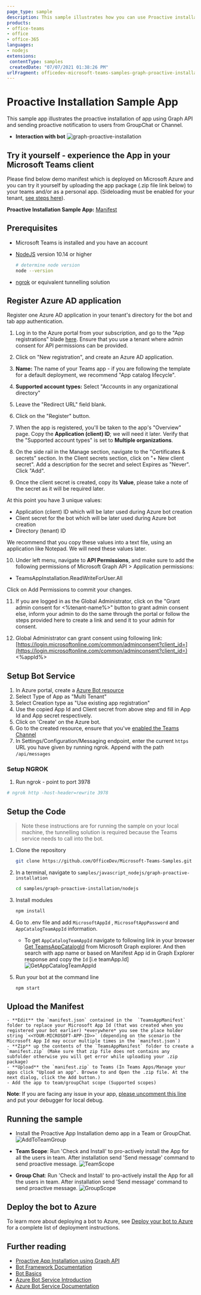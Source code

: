 ```yaml
---
page_type: sample
description: This sample illustrates how you can use Proactive installation of app for user and send proactive notification by calling Microsoft Graph APIs.
products:
- office-teams
- office
- office-365
languages:
- nodejs
extensions:
 contentType: samples
 createdDate: "07/07/2021 01:38:26 PM"
urlFragment: officedev-microsoft-teams-samples-graph-proactive-installation-nodejs
---
```


# Proactive Installation Sample App

This sample app illustrates the proactive installation of app using Graph API and sending proactive notification to users from GroupChat or Channel.

- **Interaction with bot**
![graph-proactive-installation ](Images/graph-proactive-installation.gif)

## Try it yourself - experience the App in your Microsoft Teams client
Please find below demo manifest which is deployed on Microsoft Azure and you can try it yourself by uploading the app package (.zip file link below) to your teams and/or as a personal app. (Sideloading must be enabled for your tenant, [see steps here](https://docs.microsoft.com/microsoftteams/platform/concepts/build-and-test/prepare-your-o365-tenant#enable-custom-teams-apps-and-turn-on-custom-app-uploading)).

**Proactive Installation Sample App:** [Manifest](/samples/graph-proactive-installation/csharp/demo-manifest/graph-proactive-installation.zip)

## Prerequisites
- Microsoft Teams is installed and you have an account
- [NodeJS](https://nodejs.org/en/) version 10.14 or higher

    ```bash
    # determine node version
    node --version
- [ngrok](https://ngrok.com/) or equivalent tunnelling solution


## Register Azure AD application
Register one Azure AD application in your tenant's directory for the bot and tab app authentication.

1.  Log in to the Azure portal from your subscription, and go to the "App registrations" blade  [here](https://portal.azure.com/#blade/Microsoft_AAD_IAM/ActiveDirectoryMenuBlade/RegisteredApps). Ensure that you use a tenant where admin consent for API permissions can be provided.

2.  Click on "New registration", and create an Azure AD application.

3.  **Name:**  The name of your Teams app - if you are following the template for a default deployment, we recommend "App catalog lifecycle".

4.  **Supported account types:**  Select "Accounts in any organizational directory"

5.  Leave the "Redirect URL" field blank.   

6.  Click on the "Register" button.

7.  When the app is registered, you'll be taken to the app's "Overview" page. Copy the  **Application (client) ID**; we will need it later. Verify that the "Supported account types" is set to **Multiple organizations**.

8.  On the side rail in the Manage section, navigate to the "Certificates & secrets" section. In the Client secrets section, click on "+ New client secret". Add a description for the secret and select Expires as "Never". Click "Add".

9.  Once the client secret is created, copy its **Value**, please take a note of the secret as it will be required later.


At this point you have 3 unique values:
-   Application (client) ID which will be later used during Azure bot creation
-   Client secret for the bot which will be later used during Azure bot creation
-   Directory (tenant) ID


We recommend that you copy these values into a text file, using an application like Notepad. We will need these values later.

10.  Under left menu, navigate to **API Permissions**, and make sure to add the following permissions of Microsoft Graph API > Application permissions:
-   TeamsAppInstallation.ReadWriteForUser.All

Click on Add Permissions to commit your changes.

11.  If you are logged in as the Global Administrator, click on the "Grant admin consent for <%tenant-name%>" button to grant admin consent else, inform your admin to do the same through the portal or follow the steps provided here to create a link and send it to your admin for consent.
    
12.  Global Administrator can grant consent using following link:  [https://login.microsoftonline.com/common/adminconsent?client_id=](https://login.microsoftonline.com/common/adminconsent?client_id=)<%appId%> 

## Setup Bot Service

1. In Azure portal, create a [Azure Bot resource](https://docs.microsoft.com/azure/bot-service/bot-service-quickstart-registration)
2. Select Type of App as "Multi Tenant"
3.  Select Creation type as "Use existing app registration"
4. Use the copied App Id and Client secret from above step and fill in App Id and App secret respectively.
5. Click on 'Create' on the Azure bot.   
6. Go to the created resource, ensure that you've [enabled the Teams Channel](https://learn.microsoft.com/azure/bot-service/channel-connect-teams?view=azure-bot-service-4.0)
7. In Settings/Configuration/Messaging endpoint, enter the current `https` URL you have given by running ngrok. Append with the path `/api/messages`

###  Setup NGROK
1) Run ngrok - point to port 3978

```bash
# ngrok http -host-header=rewrite 3978
```

## Setup the Code
> Note these instructions are for running the sample on your local machine, the tunnelling solution is required because
the Teams service needs to call into the bot.

1) Clone the repository

    ```bash
    git clone https://github.com/OfficeDev/Microsoft-Teams-Samples.git
    ```

2) In a terminal, navigate to `samples/javascript_nodejs/graph-proactive-installation`
    ```bash
    cd samples/graph-proactive-installation/nodejs
    ```
3)  Install modules

    ```bash
    npm install
    ```

4) Go to .env file  and add `MicrosoftAppId` ,  `MicrosoftAppPassword` and `AppCatalogTeamAppId` information. 
    - To get `AppCatalogTeamAppId` navigate to following link in your browser [Get TeamsAppCatalogId](https://developer.microsoft.com/graph/graph-explorer?request=appCatalogs%2FteamsApps%3F%24filter%3DdistributionMethod%20eq%20'organization'&method=GET&version=v1.0&GraphUrl=https://graph.microsoft.com) from Microsoft Graph explorer.
    And then search with app name or based on Manifest App id in Graph Explorer response and copy the `Id` [i.e teamApp.Id]
    ![GetAppCatalogTeamAppId ](Images/GetAppCatalogTeamAppId.PNG)

5) Run your bot at the command line

    ```bash
    npm start
    ```

## Upload the Manifest
    - **Edit** the `manifest.json` contained in the  `TeamsAppManifest` folder to replace your Microsoft App Id (that was created when you registered your bot earlier) *everywhere* you see the place holder string `<<YOUR-MICROSOFT-APP-ID>>` (depending on the scenario the Microsoft App Id may occur multiple times in the `manifest.json`)
    - **Zip** up the contents of the `TeamsAppManifest` folder to create a `manifest.zip` (Make sure that zip file does not contains any subfolder otherwise you will get error while uploading your .zip package)
    - **Upload** the `manifest.zip` to Teams (In Teams Apps/Manage your apps click "Upload an app". Browse to and Open the .zip file. At the next dialog, click the Add button.)
    - Add the app to team/groupChat scope (Supported scopes)

**Note**: If you are facing any issue in your app, [please uncomment this line](https://github.com/OfficeDev/Microsoft-Teams-Samples/blob/main/samples/graph-proactive-installation/nodejs/index.js#L47) and put your debugger for local debug.

## Running the sample
- Install the Proactive App Installation demo app in a Team or GroupChat.
    ![AddToTeamGroup ](Images/AddToTeamGroup.PNG)

- **Team Scope**: Run 'Check and Install' to pro-actively install the App for all the users in team. After installation send 'Send message' command to send proactive message.
    ![TeamScope ](Images/TeamScope.PNG)
- **Group Chat**:  Run 'Check and Install' to pro-actively install the App for all the users in team. After installation send 'Send message' command to send proactive message.
   ![GroupScope ](Images/GroupScope.PNG)

## Deploy the bot to Azure

To learn more about deploying a bot to Azure, see [Deploy your bot to Azure](https://aka.ms/azuredeployment) for a complete list of deployment instructions.

## Further reading

- [Proactive App Installation using Graph API](https://docs.microsoft.com/en-us/microsoftteams/platform/graph-api/proactive-bots-and-messages/graph-proactive-bots-and-messages?tabs=node)
- [Bot Framework Documentation](https://docs.botframework.com)
- [Bot Basics](https://docs.microsoft.com/azure/bot-service/bot-builder-basics?view=azure-bot-service-4.0)
- [Azure Bot Service Introduction](https://docs.microsoft.com/azure/bot-service/bot-service-overview-introduction?view=azure-bot-service-4.0)
- [Azure Bot Service Documentation](https://docs.microsoft.com/azure/bot-service/?view=azure-bot-service-4.0)
